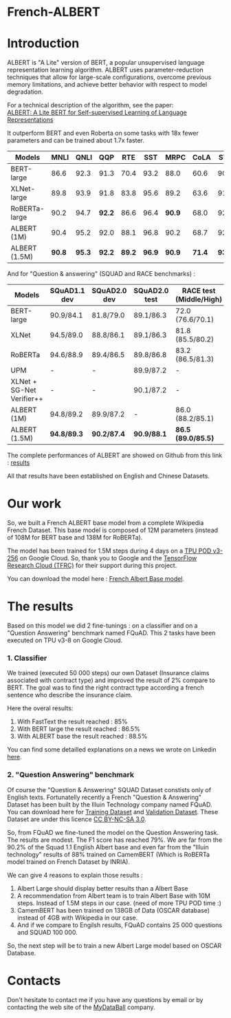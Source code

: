 # French-ALBERT

Introduction
============

ALBERT is "A Lite" version of BERT, a popular unsupervised language representation learning algorithm. ALBERT uses parameter-reduction techniques that allow for large-scale configurations, overcome previous memory limitations, and achieve better behavior with respect to model degradation.

For a technical description of the algorithm, see the paper:  
[ALBERT: A Lite BERT for Self-supervised Learning of Language Representations](https://arxiv.org/abs/1909.11942)

It outperform BERT and even Roberta on some tasks with 18x fewer parameters and can be trained about 1.7x faster.

| Models            | MNLI     | QNLI     | QQP      | RTE      | SST      | MRPC     | CoLA     | STS      |
|-------------------|----------|----------|----------|----------|----------|----------|----------|----------|
| BERT-large        | 86.6     | 92.3     | 91.3     | 70.4     | 93.2     | 88.0     | 60.6     | 90.0     |
| XLNet-large       | 89.8     | 93.9     | 91.8     | 83.8     | 95.6     | 89.2     | 63.6     | 91.8     |
| RoBERTa-large     | 90.2     | 94.7     | **92.2** | 86.6     | 96.4     | **90.9** | 68.0     | 92.4     |
| ALBERT (1M)       | 90.4     | 95.2     | 92.0     | 88.1     | 96.8     | 90.2     | 68.7     | 92.7     |
| ALBERT (1.5M)     | **90.8** | **95.3** | **92.2** | **89.2** | **96.9** | **90.9** | **71.4** | **93.0** |

And for "Question & answering" (SQUAD and RACE benchmarks) :

|Models                    | SQuAD1.1 dev  | SQuAD2.0 dev  | SQuAD2.0 test | RACE test (Middle/High) |
|--------------------------|---------------|---------------|---------------|-------------------------|
|BERT-large                | 90.9/84.1     | 81.8/79.0     | 89.1/86.3     | 72.0 (76.6/70.1)        |
|XLNet                     | 94.5/89.0     | 88.8/86.1     | 89.1/86.3     | 81.8 (85.5/80.2)        |
|RoBERTa                   | 94.6/88.9     | 89.4/86.5     | 89.8/86.8     | 83.2 (86.5/81.3)        |
|UPM                       | -             | -             | 89.9/87.2     | -                       |
|XLNet + SG-Net Verifier++ | -             | -             | 90.1/87.2     | -                       |
|ALBERT (1M)               | 94.8/89.2     | 89.9/87.2     | -             | 86.0 (88.2/85.1)        |
|ALBERT (1.5M)             | **94.8/89.3** | **90.2/87.4** | **90.9/88.1** | **86.5 (89.0/85.5)**    |

The complete performances of ALBERT are showed on Github from this link : [results](https://github.com/google-research/albert#results)

All that results have been established on English and Chinese Datasets. 

Our work
========

So, we built a French ALBERT base model from a complete Wikipedia French Dataset. This base model is composed of 12M parameters (instead of 108M for BERT base and 138M for RoBERTa).

The model has been trained for 1.5M steps during 4 days on a [TPU POD v3-256](https://cloud.google.com/tpu/docs/types-zones) on Google Cloud. So, thank you to Google and the [TensorFlow Research Cloud (TFRC)](https://www.tensorflow.org/tfrc) for their support during this project.

You can download the model here : [French Albert Base model](https://storage.cloud.google.com/french_albert_base/french_albert_base.zip?authuser=1&hl=fr).

The results
===========

Based on this model we did 2 fine-tunings : on a classifier and on a "Question Answering" benchmark named FQuAD.
This 2 tasks have been executed on TPU v3-8 on Google Cloud.

### 1. Classifier

We trained (executed 50 000 steps) our own Dataset (Insurance claims associated with contract type) and improved the result of 2% compare to BERT. The goal was to find the right contract type according a french sentence who describe the insurance claim. 

Here the overal results:
1. With FastText the result reached    : 85%
1. With BERT large the result reached  : 86.5%
1. With ALBERT base the result reached : 88.5%

You can find some detailled explanations on a news we wrote on Linkedin [here](https://www.linkedin.com/pulse/un-exemple-de-cas-dusage-du-traitement-langage-naturel-chauvin/?trackingId=fmFsSTHhRnSJFAekFfhR%2Bw%3D%3D).  

### 2. "Question Answering" benchmark

Of course the "Question & Answering" SQUAD Dataset constists only of English texts. Fortunatelly recently a French "Question & Answering" Dataset has been built by the Illuin Technology company named FQuAD. You can download here for [Training Dataset](https://storage.googleapis.com/illuin/fquad/train.json.zip) and [Validation Dataset](https://storage.googleapis.com/illuin/fquad/valid.json.zip). These Dataset are under this licence [CC BY-NC-SA 3.0](https://creativecommons.org/licenses/by-nc-sa/3.0/fr/#).

So, from FQuAD we fine-tuned the model on the Question Answering task. The results are modest. The F1 score has reached 79%. We are far from the 90.2% of the Squad 1.1 English Albert base and even far from the "Illuin technology" results of 88% trained on CamemBERT (Which is RoBERTa model trained on French Dataset by INRIA).

We can give 4 reasons to explain those results :
1. Albert Large should display better results than a Albert Base
1. A recommendation from Albert team is to train Albert Base with 10M steps. Instead of 1.5M steps in our case. (need of more TPU POD time :)
1. CamemBERT has been trained on 138GB of Data (OSCAR database) instead of 4GB with Wikipedia in our case. 
1. And if we compare to Engilsh results, FQuAD contains 25 000 questions and SQUAD 100 000.  

So, the next step will be to train a new Albert Large model based on OSCAR Database. 

Contacts
========

Don't hesitate to contact me if you have any questions by email or by contacting the web site of the [MyDataBall](https://mydataball.com/fr/) company.
